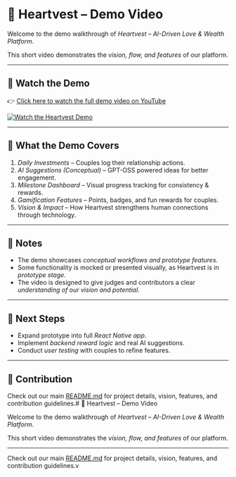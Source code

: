 # 🎥 Heartvest – Demo Video

Welcome to the demo walkthrough of *Heartvest – AI-Driven Love & Wealth Platform*.  

This short video demonstrates the *vision, flow, and features* of our platform.  

---

## 🔗 Watch the Demo
👉 [Click here to watch the full demo video on YouTube](https://youtu.be/uGCKM9GZb_Q)

[![Watch the Heartvest Demo](https://img.youtube.com/vi/uGCKM9GZb_Q/0.jpg)](https://youtu.be/uGCKM9GZb_Q)

---

## 📌 What the Demo Covers
1. *Daily Investments* – Couples log their relationship actions.  
2. *AI Suggestions (Conceptual)* – GPT-OSS powered ideas for better engagement.  
3. *Milestone Dashboard* – Visual progress tracking for consistency & rewards.  
4. *Gamification Features* – Points, badges, and fun rewards for couples.  
5. *Vision & Impact* – How Heartvest strengthens human connections through technology.  

---

## 📝 Notes
- The demo showcases *conceptual workflows and prototype features*.  
- Some functionality is mocked or presented visually, as Heartvest is in *prototype stage*.  
- The video is designed to give judges and contributors a clear *understanding of our vision and potential*.  

---

## 🚀 Next Steps
- Expand prototype into full *React Native app*.  
- Implement *backend reward logic* and real AI suggestions.  
- Conduct *user testing* with couples to refine features.  

---

## 🤝 Contribution
Check out our main [README.md](./README.md) for project details, vision, features, and contribution guidelines.# 🎥 Heartvest – Demo Video

Welcome to the demo walkthrough of *Heartvest – AI-Driven Love & Wealth Platform*.  

This short video demonstrates the *vision, flow, and features* of our platform.  

---


Check out our main [README.md](./README.md) for project details, vision, features, and contribution guidelines.v
